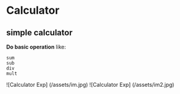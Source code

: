 # Calculator
## simple calculator
**Do basic operation**
like:
```
sum
sub
div
mult
```
![Calculator Exp]
(/assets/im.jpg)
![Calculator Exp]
(/assets/im2.jpg)
